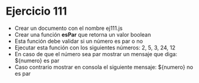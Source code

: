 # Ejercicio 111

- Crear un documento con el nombre ej111.js
- Crear una función **esPar** que retorna un valor boolean
- Esta función debe validar si un número es par o no
- Ejecutar esta función con los siguientes números: 2, 5, 3, 24, 12
- En caso de que el número sea par mostrar un mensaje que diga: ${numero} es par
- Caso contrario mostrar en consola el siguiente mensaje: ${numero} no es par
